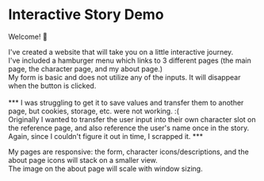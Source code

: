 # Interactive Story Demo

Welcome! :tada:

I've created a website that will take you on a little interactive journey.<br>
I've included a hamburger menu which links to 3 different pages (the main page, the character page, and my about page.)<br>
My form is basic and does not utilize any of the inputs. It will disappear when the button is clicked. <br><br>
*** I was struggling to get it to save values and transfer them to another page, but cookies, storage, etc. were not working. :( <br>
Originally I wanted to transfer the user input into their own character slot on the reference page, and also reference the user's name once in the story. Again, since I couldn't figure it out in time, I scrapped it. ***<br>

<p>
My pages are responsive: the form, character icons/descriptions, and the about page icons will stack on a smaller view.<br>
  The image on the about page will scale with window sizing.
  
